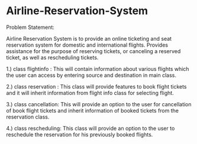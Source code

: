 # Airline-Reservation-System

Problem Statement:

Airline Reservation System is to provide an online ticketing and seat reservation system for domestic and international flights. Provides assistance for the purpose of reserving tickets, or canceling a reserved ticket, as well as rescheduling tickets.

1.) class flightinfo : This will contain information about various flights which the user can access by entering source and destination in main class. 

2.) class reservation : This class will provide features to book flight tickets and it will inherit information from flight info class for selecting flight.

3.) class cancellation: This will provide an option to the user for cancellation of book flight tickets and inherit information of booked tickets from the reservation class.

4.) class rescheduling: This class will provide an option to the user to reschedule the reservation for his previously booked flights.
